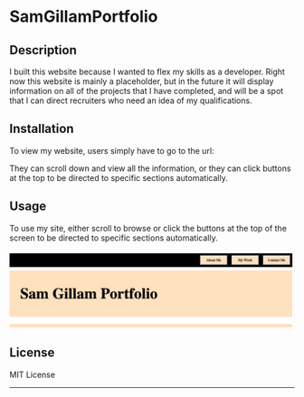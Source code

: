 # SamGillamPortfolio

## Description

I built this website because I wanted to flex my skills as a developer. Right now this website is mainly a placeholder, but in the future it will display information on all of the projects that I have completed, and will be a spot that I can direct recruiters who need an idea of my qualifications.

## Installation

To view my website, users simply have to go to the url:

They can scroll down and view all the information, or they can click buttons at the top to be directed to specific sections automatically.

## Usage

To use my site, either scroll to browse or click the buttons at the top of the screen to be directed to specific sections automatically.

![Ridirect buttons at the top of the screen](assets/images/screenshot1.png)


## License

MIT License

---
